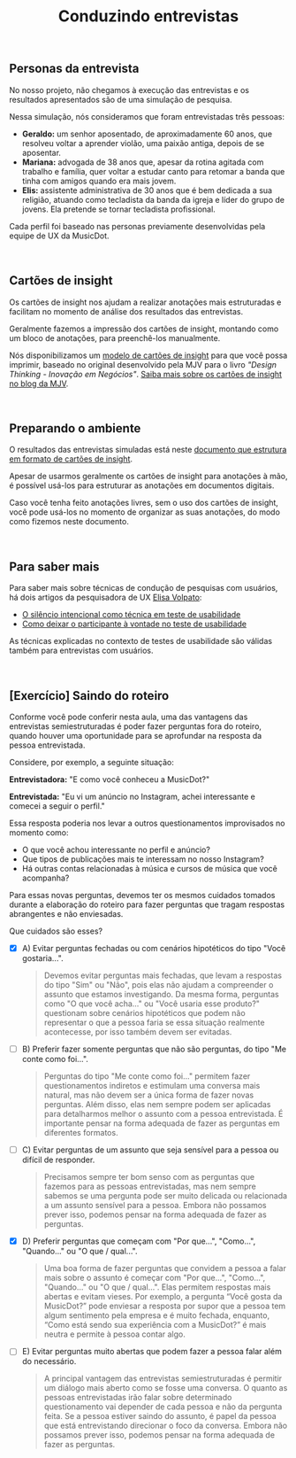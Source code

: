 <div align="center">

# Conduzindo entrevistas

</div>

<br>

## Personas da entrevista

No nosso projeto, não chegamos à execução das entrevistas e os resultados apresentados são de uma simulação de pesquisa.

Nessa simulação, nós consideramos que foram entrevistadas três pessoas:
- __Geraldo:__ um senhor aposentado, de aproximadamente 60 anos, que resolveu voltar a aprender violão, uma paixão antiga, depois de se aposentar.
- __Mariana:__ advogada de 38 anos que, apesar da rotina agitada com trabalho e família, quer voltar a estudar canto para retomar a banda que tinha com amigos quando era mais jovem.
- __Elis:__ assistente administrativa de 30 anos que é bem dedicada a sua religião, atuando como tecladista da banda da igreja e líder do grupo de jovens. Ela pretende se tornar tecladista profissional.

Cada perfil foi baseado nas personas previamente desenvolvidas pela equipe de UX da MusicDot.

<br>

## Cartões de insight

Os cartões de insight nos ajudam a realizar anotações mais estruturadas e facilitam no momento de análise dos resultados das entrevistas.

Geralmente fazemos a impressão dos cartões de insight, montando como um bloco de anotações, para preenchê-los manualmente.

Nós disponibilizamos um [modelo de cartões de insight](https://caelum-online-public.s3.amazonaws.com/1623-ux-research-conduzindo-entrevistas-com-usuarios/docs/Modelo+-+Cart%C3%B5es+de+Insight.pdf) para que você possa imprimir, baseado no original desenvolvido pela MJV para o livro *"Design Thinking - Inovação em Negócios"*. [Saiba mais sobre os cartões de insight no blog da MJV](https://blog.mjv.com.br/como-utilizar-os-cart%C3%B5es-de-insight).

<br>

## Preparando o ambiente

O resultados das entrevistas simuladas está neste [documento que estrutura em formato de cartões de insight](https://caelum-online-public.s3.amazonaws.com/1623-ux-research-conduzindo-entrevistas-com-usuarios/docs/%5BMusicDot%5D+Resultados+das+entrevistas.pdf).

Apesar de usarmos geralmente os cartões de insight para anotações à mão, é possível usá-los para estruturar as anotações em documentos digitais.

Caso você tenha feito anotações livres, sem o uso dos cartões de insight, você pode usá-los no momento de organizar as suas anotações, do modo como fizemos neste documento.

<br>

## Para saber mais

Para saber mais sobre técnicas de condução de pesquisas com usuários, há dois artigos da pesquisadora de UX [Elisa Volpato](https://medium.com/@elisavolpato):
- [O silêncio intencional como técnica em teste de usabilidade](https://medium.com/testr/o-sil%C3%AAncio-intencional-como-t%C3%A9cnica-em-teste-de-usabilidade-a55a9be88b33)
- [Como deixar o participante à vontade no teste de usabilidade](https://medium.com/testr/como-deixar-o-participante-%C3%A0-vontade-no-teste-de-usabilidade-62134d845a85)

As técnicas explicadas no contexto de testes de usabilidade são válidas também para entrevistas com usuários.

<br>

## [Exercício] Saindo do roteiro

Conforme você pode conferir nesta aula, uma das vantagens das entrevistas semiestruturadas é poder fazer perguntas fora do roteiro, quando houver uma oportunidade para se aprofundar na resposta da pessoa entrevistada.

Considere, por exemplo, a seguinte situação:

__Entrevistadora:__ "E como você conheceu a MusicDot?"

__Entrevistada:__ "Eu vi um anúncio no Instagram, achei interessante e comecei a seguir o perfil."

Essa resposta poderia nos levar a outros questionamentos improvisados no momento como:
- O que você achou interessante no perfil e anúncio? 
- Que tipos de publicações mais te interessam no nosso Instagram? 
- Há outras contas relacionadas à música e cursos de música que você acompanha?

Para essas novas perguntas, devemos ter os mesmos cuidados tomados durante a elaboração do roteiro para fazer perguntas que tragam respostas abrangentes e não enviesadas.

Que cuidados são esses?

- [x] A) Evitar perguntas fechadas ou com cenários hipotéticos do tipo "Você gostaria...".
  > Devemos evitar perguntas mais fechadas, que levam a respostas do tipo "Sim" ou "Não", pois elas não ajudam a compreender o assunto que estamos investigando. Da mesma forma, perguntas como "O que você acha..." ou "Você usaria esse produto?" questionam sobre cenários hipotéticos que podem não representar o que a pessoa faria se essa situação realmente acontecesse, por isso também devem ser evitadas.
- [ ] B) Preferir fazer somente perguntas que não são perguntas, do tipo "Me conte como foi...".
  > Perguntas do tipo "Me conte como foi..." permitem fazer questionamentos indiretos e estimulam uma conversa mais natural, mas não devem ser a única forma de fazer novas perguntas. Além disso, elas nem sempre podem ser aplicadas para detalharmos melhor o assunto com a pessoa entrevistada. É importante pensar na forma adequada de fazer as perguntas em diferentes formatos.
- [ ] C) Evitar perguntas de um assunto que seja sensível para a pessoa ou difícil de responder.
  > Precisamos sempre ter bom senso com as perguntas que fazemos para as pessoas entrevistadas, mas nem sempre sabemos se uma pergunta pode ser muito delicada ou relacionada a um assunto sensível para a pessoa. Embora não possamos prever isso, podemos pensar na forma adequada de fazer as perguntas.
- [x] D) Preferir perguntas que começam com "Por que...", "Como...", "Quando..." ou "O que / qual...".
  > Uma boa forma de fazer perguntas que convidem a pessoa a falar mais sobre o assunto é começar com "Por que...", "Como...", "Quando..." ou "O que / qual...". Elas permitem respostas mais abertas e evitam vieses. Por exemplo, a pergunta “Você gosta da MusicDot?” pode enviesar a resposta por supor que a pessoa tem algum sentimento pela empresa e é muito fechada, enquanto, “Como está sendo sua experiência com a MusicDot?” é mais neutra e permite à pessoa contar algo.
- [ ] E) Evitar perguntas muito abertas que podem fazer a pessoa falar além do necessário.
  > A principal vantagem das entrevistas semiestruturadas é permitir um diálogo mais aberto como se fosse uma conversa. O quanto as pessoas entrevistadas irão falar sobre determinado questionamento vai depender de cada pessoa e não da pergunta feita. Se a pessoa estiver saindo do assunto, é papel da pessoa que está entrevistando direcionar o foco da conversa. Embora não possamos prever isso, podemos pensar na forma adequada de fazer as perguntas.